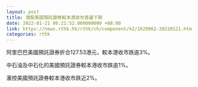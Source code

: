 ```yaml
---
layout: post
title: 港股美國預託證券較本港收市普遍下跌
date: 2022-01-21 06:21:52.000000000 +08:00
link: https://news.rthk.hk/rthk/ch/component/k2/1629862-20220121.htm
categories: rthk
---
```


阿里巴巴美國預託證券折合127.53港元，較本港收市跌逾3%。

中石油及中石化的美國預託證券較本港收市跌逾1%。

滙控美國預託證券較本港收市跌近2%。
